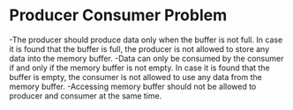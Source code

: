 # Producer Consumer Problem
-The producer should produce data only when the buffer is not full. In case it is found that the buffer is full, the producer is not allowed to store any data into the memory buffer.
-Data can only be consumed by the consumer if and only if the memory buffer is not empty. In case it is found that the buffer is empty, the consumer is not allowed to use any data from the memory buffer.
-Accessing memory buffer should not be allowed to producer and consumer at the same time.
